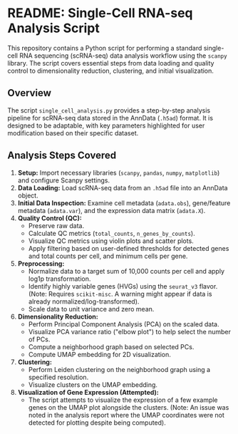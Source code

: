# README: Single-Cell RNA-seq Analysis Script

This repository contains a Python script for performing a standard single-cell RNA sequencing (scRNA-seq) data analysis workflow using the `scanpy` library. The script covers essential steps from data loading and quality control to dimensionality reduction, clustering, and initial visualization.

## Overview

The script `single_cell_analysis.py` provides a step-by-step analysis pipeline for scRNA-seq data stored in the AnnData (`.h5ad`) format. It is designed to be adaptable, with key parameters highlighted for user modification based on their specific dataset.

## Analysis Steps Covered

1.  **Setup:** Import necessary libraries (`scanpy`, `pandas`, `numpy`, `matplotlib`) and configure Scanpy settings.
2.  **Data Loading:** Load scRNA-seq data from an `.h5ad` file into an AnnData object.
3.  **Initial Data Inspection:** Examine cell metadata (`adata.obs`), gene/feature metadata (`adata.var`), and the expression data matrix (`adata.X`).
4.  **Quality Control (QC):**
    * Preserve raw data.
    * Calculate QC metrics (`total_counts`, `n_genes_by_counts`).
    * Visualize QC metrics using violin plots and scatter plots.
    * Apply filtering based on user-defined thresholds for detected genes and total counts per cell, and minimum cells per gene.
5.  **Preprocessing:**
    * Normalize data to a target sum of 10,000 counts per cell and apply log1p transformation.
    * Identify highly variable genes (HVGs) using the `seurat_v3` flavor. (Note: Requires `scikit-misc`. A warning might appear if data is already normalized/log-transformed).
    * Scale data to unit variance and zero mean.
6.  **Dimensionality Reduction:**
    * Perform Principal Component Analysis (PCA) on the scaled data.
    * Visualize PCA variance ratio ("elbow plot") to help select the number of PCs.
    * Compute a neighborhood graph based on selected PCs.
    * Compute UMAP embedding for 2D visualization.
7.  **Clustering:**
    * Perform Leiden clustering on the neighborhood graph using a specified resolution.
    * Visualize clusters on the UMAP embedding.
8.  **Visualization of Gene Expression (Attempted):**
    * The script attempts to visualize the expression of a few example genes on the UMAP plot alongside the clusters. (Note: An issue was noted in the analysis report where the UMAP coordinates were not detected for plotting despite being computed).

